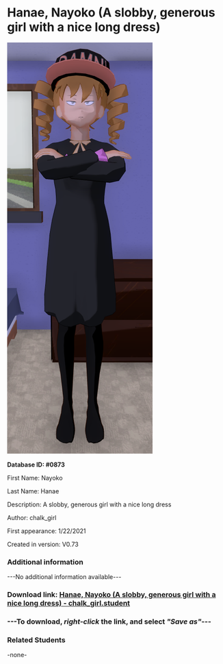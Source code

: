 # Hanae, Nayoko (A slobby, generous girl with a nice long dress)

<img src="../../Files/Images/Hanae, Nayoko (A slobby, generous girl with a nice long dress).png" title="Hanae, Nayoko (A slobby, generous girl with a nice long dress) - chalk_girl">

**Database ID: #0873**

First Name: Nayoko

Last Name: Hanae

Description: A slobby, generous girl with a nice long dress

Author: chalk_girl

First appearance: 1/22/2021

Created in version: V0.73

### Additional information

---No additional information available---

### Download link: <a href="https://raw.githubusercontent.com/Arbiter1223/Daigaku-Gurashi-Custom-Students/master/Files/Student%20Files/Hanae%2C%20Nayoko%20(A%20slobby%2C%20generous%20girl%20with%20a%20nice%20long%20dress)%20-%20chalk_girl.student">Hanae, Nayoko (A slobby, generous girl with a nice long dress) - chalk_girl.student</a>

### ---**To download, _right-click_ the link, and select _"Save as"_**---

### Related Students

-none-
